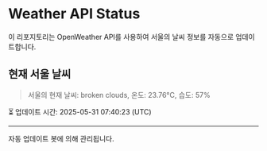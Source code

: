 
# Weather API Status

이 리포지토리는 OpenWeather API를 사용하여 서울의 날씨 정보를 자동으로 업데이트합니다.

## 현재 서울 날씨
> 서울의 현재 날씨: broken clouds, 온도: 23.76°C, 습도: 57%

⏳ 업데이트 시간: 2025-05-31 07:40:23 (UTC)

---
자동 업데이트 봇에 의해 관리됩니다.
